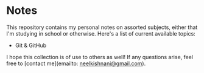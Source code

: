 # Notes

This repository contains my personal notes on assorted subjects, either that I'm studying in school or otherwise. Here's a list of current available topics:

- Git & GitHub

I hope this collection is of use to others as well! If any questions arise, feel free to [contact me](emailto: neelkishnani@gmail.com).
